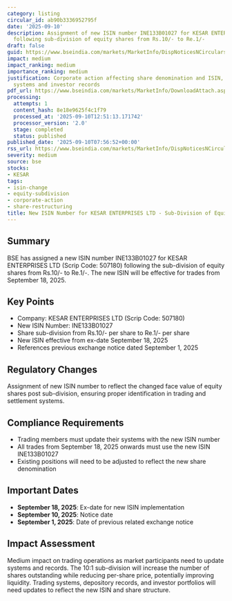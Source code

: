 ```yaml
---
category: listing
circular_id: ab90b3336952795f
date: '2025-09-10'
description: Assignment of new ISIN number INE133B01027 for KESAR ENTERPRISES LTD
  following sub-division of equity shares from Rs.10/- to Re.1/-
draft: false
guid: https://www.bseindia.com/markets/MarketInfo/DispNoticesNCirculars.aspx?Noticeid={3FA30946-44CF-4DD3-8E84-E2A75408F3B3}&noticeno=20250910-7&dt=09/10/2025&icount=7&totcount=46&flag=0
impact: medium
impact_ranking: medium
importance_ranking: medium
justification: Corporate action affecting share denomination and ISIN, impacting trading
  systems and investor records
pdf_url: https://www.bseindia.com/markets/MarketInfo/DownloadAttach.aspx?id=20250910-7&attachedId=
processing:
  attempts: 1
  content_hash: 8e18e9625f4c1f79
  processed_at: '2025-09-10T12:51:13.171742'
  processor_version: '2.0'
  stage: completed
  status: published
published_date: '2025-09-10T07:56:52+00:00'
rss_url: https://www.bseindia.com/markets/MarketInfo/DispNoticesNCirculars.aspx?Noticeid={3FA30946-44CF-4DD3-8E84-E2A75408F3B3}&noticeno=20250910-7&dt=09/10/2025&icount=7&totcount=46&flag=0
severity: medium
source: bse
stocks:
- KESAR
tags:
- isin-change
- equity-subdivision
- corporate-action
- share-restructuring
title: New ISIN Number for KESAR ENTERPRISES LTD - Sub-Division of Equity Shares
---
```


## Summary

BSE has assigned a new ISIN number INE133B01027 for KESAR ENTERPRISES LTD (Scrip Code: 507180) following the sub-division of equity shares from Rs.10/- to Re.1/-. The new ISIN will be effective for trades from September 18, 2025.

## Key Points

- Company: KESAR ENTERPRISES LTD (Scrip Code: 507180)
- New ISIN Number: INE133B01027
- Share sub-division from Rs.10/- per share to Re.1/- per share
- New ISIN effective from ex-date September 18, 2025
- References previous exchange notice dated September 1, 2025

## Regulatory Changes

Assignment of new ISIN number to reflect the changed face value of equity shares post sub-division, ensuring proper identification in trading and settlement systems.

## Compliance Requirements

- Trading members must update their systems with the new ISIN number
- All trades from September 18, 2025 onwards must use the new ISIN INE133B01027
- Existing positions will need to be adjusted to reflect the new share denomination

## Important Dates

- **September 18, 2025**: Ex-date for new ISIN implementation
- **September 10, 2025**: Notice date
- **September 1, 2025**: Date of previous related exchange notice

## Impact Assessment

Medium impact on trading operations as market participants need to update systems and records. The 10:1 sub-division will increase the number of shares outstanding while reducing per-share price, potentially improving liquidity. Trading systems, depository records, and investor portfolios will need updates to reflect the new ISIN and share structure.